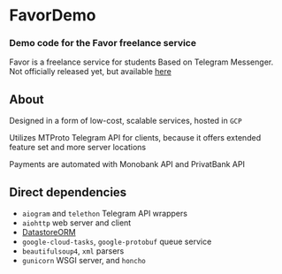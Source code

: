 # FavorDemo
### Demo code for the Favor freelance service


Favor is a freelance service for students Based on Telegram Messenger. Not officially released yet, but available [here](https://t.me/FavorlBot)


## About
Designed in a form of low-cost, scalable services, hosted in `GCP`

Utilizes MTProto Telegram API for clients, because it offers extended feature set and more server locations

Payments are automated with Monobank API and PrivatBank API


## Direct dependencies
- `aiogram` and `telethon` Telegram API wrappers  
- `aiohttp` web server and client  
- [DatastoreORM](https://github.com/whyh/DatastoreODM)
- `google-cloud-tasks`, `google-protobuf` queue service  
- `beautifulsoup4`, `xml` parsers  
- `gunicorn` WSGI server, and `honcho`  
